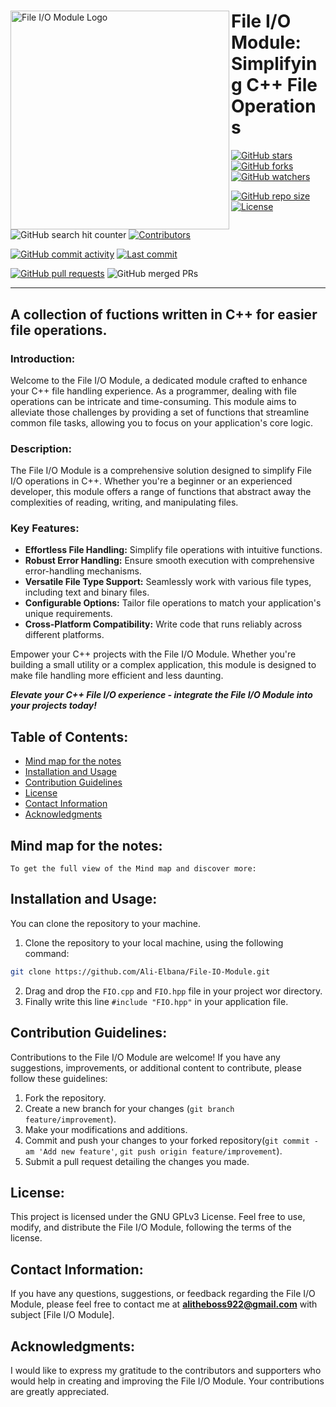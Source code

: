 <div>
<img align="left" src="https://github.com/Ali-Elbana/File-IO-Module/assets/97269796/7508d21d-96ff-413e-85d9-868feff0ca01" alt="File I/O Module Logo" width="350">

# **File I/O Module: Simplifying C++ File Operations**

[![GitHub stars](https://img.shields.io/github/stars/Ali-Elbana/File-IO-Module?style=social)](https://github.com/Ali-Elbana/File-IO-Module/stargazers) 
[![GitHub forks](https://img.shields.io/github/forks/Ali-Elbana/File-IO-Module?style=social)](https://github.com/Ali-Elbana/File-IO-Module/network/members) 
[![GitHub watchers](https://img.shields.io/github/watchers/Ali-Elbana/File-IO-Module?style=social)](https://github.com/Ali-Elbana/File-IO-Module/watchers)

[![GitHub repo size](https://img.shields.io/github/repo-size/Ali-Elbana/File-IO-Module)](https://github.com/Ali-Elbana/File-IO-Module) 
[![License](https://img.shields.io/github/license/Ali-Elbana/File-IO-Module)](https://github.com/Ali-Elbana/File-IO-Module/blob/main/LICENSE) 

![GitHub search hit counter](https://img.shields.io/github/search/Ali-Elbana/File-IO-Module/goto?style=flat-square)
[![Contributors](https://img.shields.io/github/contributors/Ali-Elbana/File-IO-Module)](https://github.com/Ali-Elbana/File-IO-Module/graphs/contributors)

[![GitHub commit activity](https://img.shields.io/github/commit-activity/m/Ali-Elbana/File-IO-Module)](https://github.com/Ali-Elbana/File-IO-Module/commits/main) 
[![Last commit](https://img.shields.io/github/last-commit/Ali-Elbana/File-IO-Module)](https://github.com/Ali-Elbana/File-IO-Module/commits/main) 

[![GitHub pull requests](https://img.shields.io/github/issues-pr/Ali-Elbana/File-IO-Module)](https://github.com/Ali-Elbana/File-IO-Module/pulls)
![GitHub merged PRs](https://img.shields.io/github/issues-pr-closed/Ali-Elbana/File-IO-Module?style=flat-square)
</div>

<div>

</div>

----

## A collection of fuctions written in C++ for easier file operations.

### Introduction:

Welcome to the File I/O Module, a dedicated module crafted to enhance your C++ file handling experience. As a programmer, dealing with file operations can be intricate and time-consuming. This module aims to alleviate those challenges by providing a set of functions that streamline common file tasks, allowing you to focus on your application's core logic.

### Description:

The File I/O Module is a comprehensive solution designed to simplify File I/O operations in C++. Whether you're a beginner or an experienced developer, this module offers a range of functions that abstract away the complexities of reading, writing, and manipulating files.

### Key Features:

* **Effortless File Handling:** Simplify file operations with intuitive functions.
* **Robust Error Handling:** Ensure smooth execution with comprehensive error-handling mechanisms.
* **Versatile File Type Support:** Seamlessly work with various file types, including text and binary files.
* **Configurable Options:** Tailor file operations to match your application's unique requirements.
* **Cross-Platform Compatibility:** Write code that runs reliably across different platforms.
  
Empower your C++ projects with the File I/O Module. Whether you're building a small utility or a complex application, this module is designed to make file handling more efficient and less daunting.

***Elevate your C++ File I/O experience - integrate the File I/O Module into your projects today!***
  
## Table of Contents:

- [Mind map for the notes](#mind_map_for_the_notes)
- [Installation and Usage](#installation-and-usage)
- [Contribution Guidelines](#contribution_guidelines)
- [License](#license)
- [Contact Information](#contact-information)
- [Acknowledgments](#acknowledgments)

## Mind map for the notes:



`To get the full view of the Mind map and discover more:` 

## Installation and Usage:

You can clone the repository to your machine.

1. Clone the repository to your local machine, using the following command:

```BASH
git clone https://github.com/Ali-Elbana/File-IO-Module.git
```
2. Drag and drop the `FIO.cpp` and `FIO.hpp` file in your project wor directory.
3. Finally write this line `#include "FIO.hpp"` in your application file.

## Contribution Guidelines:

Contributions to the File I/O Module are welcome! If you have any suggestions, improvements, or additional content to contribute, please follow these guidelines:

1. Fork the repository.
2. Create a new branch for your changes (```git branch feature/improvement```).
3. Make your modifications and additions.
4. Commit and push your changes to your forked repository(```git commit -am 'Add new feature'```, ```git push origin feature/improvement```).
5. Submit a pull request detailing the changes you made.

## License:

This project is licensed under the GNU GPLv3 License. Feel free to use, modify, and distribute the File I/O Module, following the terms of the license.

## Contact Information:

If you have any questions, suggestions, or feedback regarding the File I/O Module, please feel free to contact me at **alitheboss922@gmail.com** with subject [File I/O Module].

## Acknowledgments:

I would like to express my gratitude to the contributors and supporters who would help in creating and improving the File I/O Module. Your contributions are greatly appreciated.






